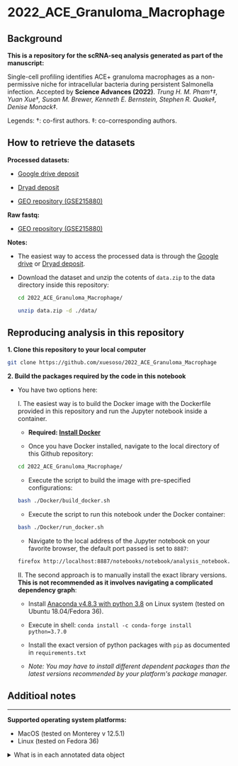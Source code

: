# 2022_ACE_Granuloma_Macrophage

## Background

**This is a repository for the scRNA-seq analysis generated as part of the manuscript:**

Single-cell profiling identifies ACE+ granuloma macrophages as a non-permissive niche for intracellular bacteria during persistent Salmonella infection. Accepted by **Science Advances (2022)**. *Trung H. M. Pham†‡, Yuan Xue†, Susan M. Brewer, Kenneth E. Bernstein, Stephen R. Quake‡, Denise Monack‡.*

Legends:
†: co-first authors.
‡: co-corresponding authors.


## How to retrieve the datasets

**Processed datasets:**

- [Google drive deposit](https://drive.google.com/drive/folders/1ohx-A5gmWS42yG77ee6h7KLyaY4CINQV?usp=sharing)

- [Dryad deposit](https://datadryad.org/stash/dataset/doi:10.5061%2Fdryad.ksn02v77w)

- [GEO repository (GSE215880)](https://www.ncbi.nlm.nih.gov/geo/query/acc.cgi?acc=GSE215880)

**Raw fastq:**

- [GEO repository (GSE215880)](https://www.ncbi.nlm.nih.gov/geo/query/acc.cgi?acc=GSE215880)

**Notes:**
- The easiest way to access the processed data is through the [Google drive](https://drive.google.com/drive/folders/1ohx-A5gmWS42yG77ee6h7KLyaY4CINQV?usp=sharing) or [Dryad deposit](https://datadryad.org/stash/dataset/doi:10.5061%2Fdryad.ksn02v77w).

- Download the dataset and unzip the cotents of `data.zip` to the data directory inside this repository:

    ```bash
    cd 2022_ACE_Granuloma_Macrophage/
    ```
    ```bash
    unzip data.zip -d ./data/
    ```

## Reproducing analysis in this repository

**1. Clone this repository to your local computer**

```bash
git clone https://github.com/xuesoso/2022_ACE_Granuloma_Macrophage
```



**2. Build the packages required by the code in this notebook**

- You have two options here:

    I. The easiest way is to build the Docker image with the Dockerfile provided in this repository and run the Jupyter notebook inside a container.

    - **Required: [Install Docker](https://docs.docker.com/get-docker/)**

    - Once you have Docker installed, navigate to the local directory of this Github repository:

    ```bash
    cd 2022_ACE_Granuloma_Macrophage/
    ```

    - Execute the script to build the image with pre-specified configurations:

    ```bash
    bash ./Docker/build_docker.sh
    ```

    - Execute the script to run this notebook under the Docker container:

    ```bash
    bash ./Docker/run_docker.sh
    ```

    - Navigate to the local address of the Jupyter notebook on your favorite browser, the default port passed is set to `8887`:

    ```bash
    firefox http://localhost:8887/notebooks/notebook/analysis_notebook.ipynb
    ```


    II. The second approach is to manually install the exact library versions. **This is not recommended as it involves navigating a complicated dependency graph**:

    - Install [Anaconda v4.8.3 with python 3.8](https://repo.anaconda.com/miniconda/Miniconda3-py38_4.8.3-Linux-x86_64.sh) on Linux system (tested on Ubuntu 18.04/Fedora 36).

    - Execute in shell: `conda install -c conda-forge install python=3.7.0`

    - Install the exact version of python packages with `pip` as documented in `requirements.txt`

    - *Note: You may have to install different dependent packages than the latest versions recommended by your platform's package manager.*

           
## Additioal notes
-------

**Supported operating system platforms:**
- MacOS (tested on Monterey v 12.5.1)
- Linux (tested on Fedora 36)

<details>
<summary>What is in each annotated data object</summary>

| data objects   |  descriptions |
| :---       |    :---   |
| sam_full.210505.h5ad | Processed 10X chromium v3.1 scRNA-seq data of splenocyte isolate. Contains samples collected from mouse infected by WT STm and dSTeE STm. Shown in Figure 1A-C. Shown in Figure S2A-B. |
| sam_full_velocyto.210505.h5ad | Contains same set of cells in "sam_full.210505.h5ad". Dataset is pre-processed with velocyto to yield RNA-velocity prediction. |
| sam_myeloidSubset.210505.h5ad | Myeloid sub-population derived from "sam_full.210505.h5ad". |
| sam_monocyteSubset.210505.h5ad | Monocyte macrophage sub-population derived from "sam_myeloidSubset.210505.h5ad". Shown in Figure 1D-G, Figure 2A-D, Figure S3A-C. |
| sam_monocyte_velocyto.210505.h5ad | Monocyte macrophage sub-population, same set of cells as in "sam_monocyteSubset.210505.h5ad". Dataset is pre-processed with velocyto to yield RNA-velocity prediction. Shown in Figure 2G. |
| sam_macrophageSubset_AB.210919.h5ad | Macrophage sub-population derived from "sam_monocyteSubset.210505.h5ad". Shown in Figure 3A-H. |
| harmony.sam_T_C_treatment.200119.sam_full.210505.h5ad | Processed 10X chromium v3.1 scRNA-seq data of splenocyte isolate. Contains samples collected from mouse treated with isotype control antibody or anti-TNFa antibody and then infected by WT STm. Data was aligned to "sam_full.210505.h5ad" using python implentation of harmony method (https://github.com/slowkow/harmonypy). |
| ABCT_SAM_momac.220828_review.h5ad | Derived from "sam_macrophageSubset_AB.210919.h5ad" and "harmony.sam_T_C_treatment.200119.sam_full.210505.h5ad". Contains samples collected from mouse infected by WT STm and dSTeE STm and from mouse treated with control antibody or anti-TNFa antibody. Both datasets have been subset to contain only the macrophage sub-population. "fig3_cell_type" and "fig3_leiden" have been updated to show cluster labels that are consistent with "sam_macrophageSubset_AB.210505.h5ad", which are the labels shown in Figure 6. "cell_type" and "leiden" reflect the original cluster labels generated by the analysis. |
| 201221_10X_velocyto_all.h5ad | This h5ad includes raw count values and velocyto estimate for all samples, including cells isolated from 4 x WT STm infected mice ("A"), 4 x dSTeE STm infected mice ("B"), 2 x isotype control antibody treated and WT STm infected mice ("C"), and 2 x anti-TNFa antibody treated and WT STm infected mice ("T"). |

</details>


